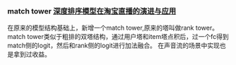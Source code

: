 ### match tower [深度排序模型在淘宝直播的演进与应用](https://zhuanlan.zhihu.com/p/415722938)
在原来的模型结构基础上，新增一个match tower,原来的塔叫做rank tower。match tower类似于粗排的双塔结构，通过用户塔和item塔点积后，过一个fc得到match侧的logit，然后和rank侧的logit进行加法融合。
在声音流的场景中实现也是拿到过收益。
